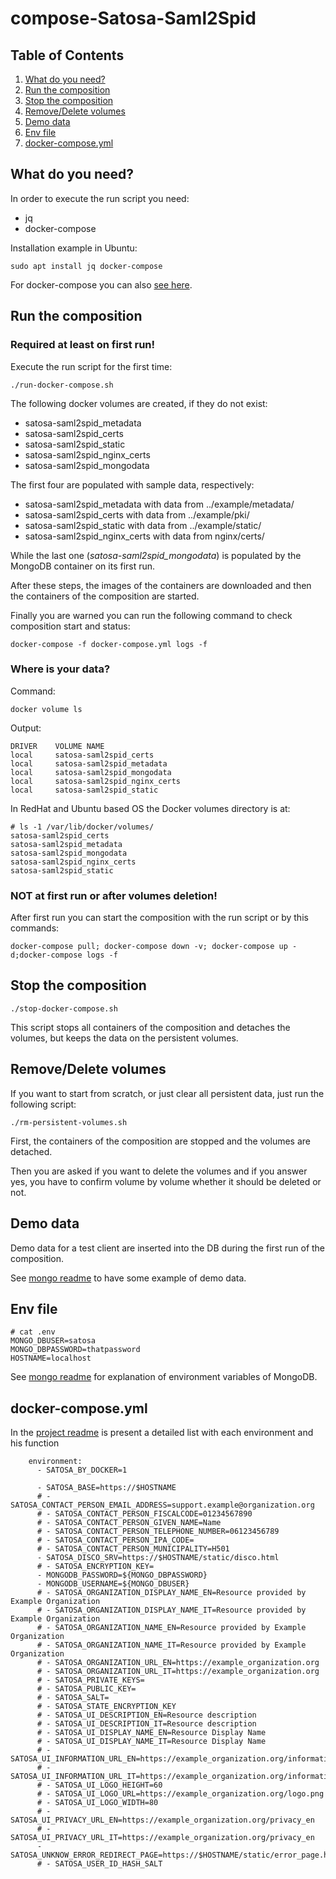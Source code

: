 # compose-Satosa-Saml2Spid

## Table of Contents

1. [What do you need?](#what-do-you-need?)
2. [Run the composition](#run-the-composition)
3. [Stop the composition](#stop-the-composition)
4. [Remove/Delete volumes](#remove/delete-volumes)
5. [Demo data](#demo-data)
6. [Env file](#env-file)
7. [docker-compose.yml](#docker-compose.yml)

## What do you need?

In order to execute the run script you need:

* jq
* docker-compose

Installation example in Ubuntu:

```
sudo apt install jq docker-compose
```

For docker-compose you can also [see here](https://docs.docker.com/compose/install/other/).

## Run the composition

### Required at least on first run!

Execute the run script for the first time:

```
./run-docker-compose.sh
```

The following docker volumes are created, if they do not exist:

* satosa-saml2spid_metadata
* satosa-saml2spid_certs
* satosa-saml2spid_static
* satosa-saml2spid_nginx_certs
* satosa-saml2spid_mongodata 

The first four are populated with sample data, respectively:

* satosa-saml2spid_metadata with data from ../example/metadata/
* satosa-saml2spid_certs with data from ../example/pki/
* satosa-saml2spid_static with data from ../example/static/
* satosa-saml2spid_nginx_certs with data from nginx/certs/

While the last one (*satosa-saml2spid_mongodata*) is populated by the MongoDB container on its first run.

After these steps, the images of the containers are downloaded and then the containers of the composition are started.

Finally you are warned you can run the following command to check composition start and status:

```
docker-compose -f docker-compose.yml logs -f
```

### Where is your data?

Command:

```
docker volume ls
```

Output:

```
DRIVER    VOLUME NAME
local     satosa-saml2spid_certs
local     satosa-saml2spid_metadata
local     satosa-saml2spid_mongodata
local     satosa-saml2spid_nginx_certs
local     satosa-saml2spid_static
```

In RedHat and Ubuntu based OS the Docker volumes directory is at:

```
# ls -1 /var/lib/docker/volumes/
satosa-saml2spid_certs
satosa-saml2spid_metadata
satosa-saml2spid_mongodata
satosa-saml2spid_nginx_certs
satosa-saml2spid_static
```

### NOT at first run or after volumes deletion!

After first run you can start the composition with the run script or by this commands:

```
docker-compose pull; docker-compose down -v; docker-compose up -d;docker-compose logs -f
```

## Stop the composition

```
./stop-docker-compose.sh
```

This script stops all containers of the composition and detaches the volumes, but keeps the data on the persistent volumes.

## Remove/Delete volumes

If you want to start from scratch, or just clear all persistent data, just run the following script:

```
./rm-persistent-volumes.sh
```

First, the containers of the composition are stopped and the volumes are detached.

Then you are asked if you want to delete the volumes and if you answer yes, you have to confirm volume by volume whether it should be deleted or not.

## Demo data

Demo data for a test client are inserted into the DB during the first run of the composition.

See [mongo readme](../README.mongo.md) to have some example of demo data.

## Env file

```
# cat .env
MONGO_DBUSER=satosa
MONGO_DBPASSWORD=thatpassword
HOSTNAME=localhost
```

See [mongo readme](../README.mongo.md) for explanation of environment variables of MongoDB.

## docker-compose.yml
In the [project readme](../README.md#configuration-by-environments) is present a detailed list with each environment and his function
```
    environment:
      - SATOSA_BY_DOCKER=1

      - SATOSA_BASE=https://$HOSTNAME
      # - SATOSA_CONTACT_PERSON_EMAIL_ADDRESS=support.example@organization.org
      # - SATOSA_CONTACT_PERSON_FISCALCODE=01234567890
      # - SATOSA_CONTACT_PERSON_GIVEN_NAME=Name
      # - SATOSA_CONTACT_PERSON_TELEPHONE_NUMBER=06123456789
      # - SATOSA_CONTACT_PERSON_IPA_CODE=
      # - SATOSA_CONTACT_PERSON_MUNICIPALITY=H501
      - SATOSA_DISCO_SRV=https://$HOSTNAME/static/disco.html
      # - SATOSA_ENCRYPTION_KEY=
      - MONGODB_PASSWORD=${MONGO_DBPASSWORD}
      - MONGODB_USERNAME=${MONGO_DBUSER}
      # - SATOSA_ORGANIZATION_DISPLAY_NAME_EN=Resource provided by Example Organization
      # - SATOSA_ORGANIZATION_DISPLAY_NAME_IT=Resource provided by Example Organization
      # - SATOSA_ORGANIZATION_NAME_EN=Resource provided by Example Organization
      # - SATOSA_ORGANIZATION_NAME_IT=Resource provided by Example Organization
      # - SATOSA_ORGANIZATION_URL_EN=https://example_organization.org
      # - SATOSA_ORGANIZATION_URL_IT=https://example_organization.org
      # - SATOSA_PRIVATE_KEYS=
      # - SATOSA_PUBLIC_KEY=
      # - SATOSA_SALT=
      # - SATOSA_STATE_ENCRYPTION_KEY
      # - SATOSA_UI_DESCRIPTION_EN=Resource description
      # - SATOSA_UI_DESCRIPTION_IT=Resource description
      # - SATOSA_UI_DISPLAY_NAME_EN=Resource Display Name
      # - SATOSA_UI_DISPLAY_NAME_IT=Resource Display Name
      # - SATOSA_UI_INFORMATION_URL_EN=https://example_organization.org/information_url_en
      # - SATOSA_UI_INFORMATION_URL_IT=https://example_organization.org/information_url_en
      # - SATOSA_UI_LOGO_HEIGHT=60
      # - SATOSA_UI_LOGO_URL=https://example_organization.org/logo.png
      # - SATOSA_UI_LOGO_WIDTH=80
      # - SATOSA_UI_PRIVACY_URL_EN=https://example_organization.org/privacy_en
      # - SATOSA_UI_PRIVACY_URL_IT=https://example_organization.org/privacy_en
      - SATOSA_UNKNOW_ERROR_REDIRECT_PAGE=https://$HOSTNAME/static/error_page.html
      # - SATOSA_USER_ID_HASH_SALT
```
